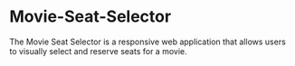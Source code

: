 # Movie-Seat-Selector
The Movie Seat Selector is a responsive web application that allows users to visually select and reserve seats for a movie.
